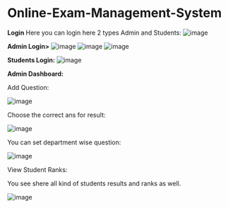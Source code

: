 # Online-Exam-Management-System
**Login**
Here you can login here 2 types Admin and Students:
![image](https://github.com/user-attachments/assets/38eb1cc2-e26e-42bb-b43e-845010735cd0)



**Admin Login>**
![image](https://github.com/user-attachments/assets/6cb199e1-d399-4082-bdba-473f7114f377)
![image](https://github.com/user-attachments/assets/c7a8c141-1cc3-4e2e-8542-24ecf446e3a2)
![image](https://github.com/user-attachments/assets/10e2643c-ca5e-4d25-9d7a-25f26d9cda5c)


**Students Login:**
![image](https://github.com/user-attachments/assets/e9280d91-288d-408f-83f1-af5b48062ab5)


**Admin Dashboard:**

Add Question:

![image](https://github.com/user-attachments/assets/7752ae13-fddc-40d0-95f7-05242aa0cf8f)

Choose the correct ans for result:

![image](https://github.com/user-attachments/assets/4bca473f-bda7-4e59-a439-b39847f421bf)

You can set department wise question:

![image](https://github.com/user-attachments/assets/dac05af1-459d-4fd5-8ed4-d2a0696e15b2)

View Student Ranks:

You see shere all kind of students results and ranks as well.

![image](https://github.com/user-attachments/assets/6e5d71c7-c8f9-46c3-b16a-5e9ec212f883)


